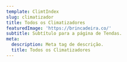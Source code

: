 ```yaml
---
template: ClimtIndex
slug: climatizador
title: Todos os Climatizadores
featuredImage: 'https://brincadeira.co/'
subtitle: Subtítulo para a página de Tendas.
meta:
  description: Meta tag de descrição.
  title: Todos os Climatizadores
---
```

